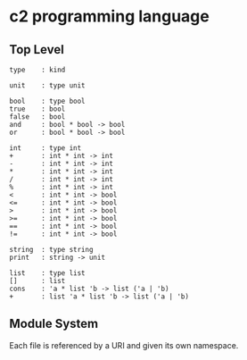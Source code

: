 c2 programming language
===========


Top Level
---------
    type    : kind

    unit    : type unit

    bool    : type bool
    true    : bool
    false   : bool
    and     : bool * bool -> bool
    or      : bool * bool -> bool

    int     : type int
    +       : int * int -> int
    -       : int * int -> int
    *       : int * int -> int
    /       : int * int -> int
    %       : int * int -> int
    <       : int * int -> bool
    <=      : int * int -> bool
    >       : int * int -> bool
    >=      : int * int -> bool
    ==      : int * int -> bool
    !=      : int * int -> bool

    string  : type string    
    print   : string -> unit

    list    : type list
    []      : list
    cons    : 'a * list 'b -> list ('a | 'b) 
    +       : list 'a * list 'b -> list ('a | 'b) 


Module System
-------------

Each file is referenced by a URI and given its own namespace. 

    
